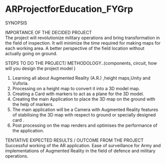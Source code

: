 # ARProjectforEducation_FYGrp

SYNOPSIS

IMPORTANCE OF THE  DECIDED PROJECT  		
The project will revolutionize military operations and bring transformation in the field of inspection. It will minimize the time required for making maps for each working area. A better perspective of the field location without actually going on ground.


STEPS TO DO THE PROJECT/ METHODOLOGY..(components, circuit, how will you design the project model )
1. Learning all about Augmented Reality (A.R.) ,height maps,Unity and Vuforia.
2. Processing on a height map to convert it into a 3D model map.
3. Creating a Card with markers to act as a plane for the 3D model.
4. Creating the main Application to place the 3D map on the ground with the help of markers.
5. The main application will be a Camera with Augmented Reality features of stabilising the 3D map with respect to ground or specially designed card .
6. Post processing on the map renders and optimises the performance of the application.



TENTATIVE EXPECTED RESULTS / OUTCOME FROM THE PROJECT  
Successful working of the AR application. Ease of surveillance for Army and implementations of Augmented Reality in the field of defence and military operations. 

